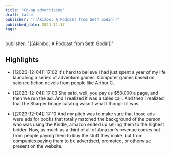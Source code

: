 ```yaml
---
title: "Co-op advertising"
draft: false
publisher: "[[Akimbo: A Podcast from Seth Godin]]"
published_date: 2021-11-17
tags:
---
```

publisher: "[[Akimbo: A Podcast from Seth Godin]]"


## Highlights
* [[2023-12-04]] 17:02  It's hard to believe I had just spent a year of my life launching a series of adventure games. Computer games based on science fiction novels from people like Arthur C.

* [[2023-12-04]] 17:03  She said, well, you pay us $50,000 a page, and then we run the ad. And I realized it was a sales call. And then I realized that the Sharper Image catalog wasn't what I thought it was.

* [[2023-12-04]] 17:10  And my pitch was to make sure that those ads were ads for books that totally matched the background of the person who was using the Kindle, amazon ended up selling them to the highest bidder. Now, as much as a third of all of Amazon's revenue comes not from people paying them to buy the stuff they make, but from companies paying them to be advertised, promoted, or otherwise present on the website.


